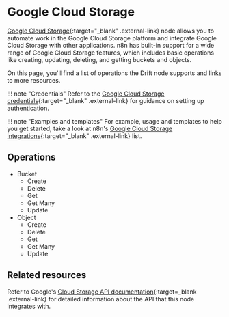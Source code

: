 # Google Cloud Storage

[Google Cloud Storage](https://cloud.google.com/storage){:target="_blank" .external-link} node allows you to automate work in the Google Cloud Storage platform and integrate Google Cloud Storage with other applications. n8n has built-in support for a wide range of Google Cloud Storage features, which includes basic operations like creating, updating, deleting, and getting buckets and objects. 

On this page, you'll find a list of operations the Drift node supports and links to more resources.

!!! note "Credentials"
    Refer to the [Google Cloud Storage credentials](https://docs.n8n.io/integrations/builtin/credentials/google/){:target="_blank" .external-link} for guidance on setting up authentication. 

!!! note "Examples and templates"
    For example, usage and templates to help you get started, take a look at n8n's [Google Cloud Storage integrations](https://n8n.io/integrations/google-cloud-storage/){:target="_blank" .external-link} list.

## Operations

* Bucket
	* Create
	* Delete
	* Get
	* Get Many
	* Update
* Object
	* Create
	* Delete
	* Get
	* Get Many
	* Update

## Related resources

Refer to Google's [Cloud Storage API documentation](https://cloud.google.com/storage/docs/apis){:target=_blank .external-link} for detailed information about the API that this node integrates with.
